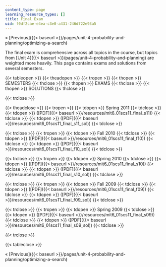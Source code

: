 ```yaml
---
content_type: page
learning_resource_types: []
title: Final Exam
uid: f0df2cae-e4ea-c3e0-a431-246d722e93a5
---
```


« [Previous]({{< baseurl >}}/pages/unit-4-probability-and-planning/optimizing-a-search)

The final exam is comprehensive across all topics in the course, but topics from [Unit 4]({{< baseurl >}}/pages/unit-4-probability-and-planning) are weighted more heavily. This page contains exams and solutions from several semesters.

{{< tableopen >}}
{{< theadopen >}}
{{< tropen >}}
{{< thopen >}}
SEMESTERS
{{< thclose >}}
{{< thopen >}}
EXAMS
{{< thclose >}}
{{< thopen >}}
SOLUTIONS
{{< thclose >}}

{{< trclose >}}

{{< theadclose >}}
{{< tropen >}}
{{< tdopen >}}
Spring 2011
{{< tdclose >}}
{{< tdopen >}}
([PDF]({{< baseurl >}}/resources/mit6_01scs11_final_s11))
{{< tdclose >}}
{{< tdopen >}}
([PDF]({{< baseurl >}}/resources/mit6_01scs11_final_s11_sol))
{{< tdclose >}}

{{< trclose >}}
{{< tropen >}}
{{< tdopen >}}
Fall 2010
{{< tdclose >}}
{{< tdopen >}}
([PDF]({{< baseurl >}}/resources/mit6_01scs11_final_f10))
{{< tdclose >}}
{{< tdopen >}}
([PDF]({{< baseurl >}}/resources/mit6_01scs11_final_f10_sol))
{{< tdclose >}}

{{< trclose >}}
{{< tropen >}}
{{< tdopen >}}
Spring 2010
{{< tdclose >}}
{{< tdopen >}}
([PDF]({{< baseurl >}}/resources/mit6_01scs11_final_s10))
{{< tdclose >}}
{{< tdopen >}}
([PDF]({{< baseurl >}}/resources/mit6_01scs11_final_s10_sol))
{{< tdclose >}}

{{< trclose >}}
{{< tropen >}}
{{< tdopen >}}
Fall 2009
{{< tdclose >}}
{{< tdopen >}}
([PDF]({{< baseurl >}}/resources/mit6_01scs11_final_f09))
{{< tdclose >}}
{{< tdopen >}}
([PDF]({{< baseurl >}}/resources/mit6_01scs11_final_f09_sol))
{{< tdclose >}}

{{< trclose >}}
{{< tropen >}}
{{< tdopen >}}
Spring 2009
{{< tdclose >}}
{{< tdopen >}}
([PDF]({{< baseurl >}}/resources/mit6_01scs11_final_s09))
{{< tdclose >}}
{{< tdopen >}}
([PDF]({{< baseurl >}}/resources/mit6_01scs11_final_s09_sol))
{{< tdclose >}}

{{< trclose >}}

{{< tableclose >}}

« [Previous]({{< baseurl >}}/pages/unit-4-probability-and-planning/optimizing-a-search)